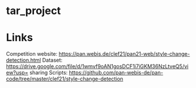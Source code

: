 # tar_project

# Links
Competition website:
https://pan.webis.de/clef21/pan21-web/style-change-detection.html
Dataset:
https://drive.google.com/file/d/1wmvf9oAN1gosDCF1i7iGKM36NzLtveQ5/view?usp=
sharing
Scripts:
https://github.com/pan-webis-de/pan-code/tree/master/clef21/style-change-detection